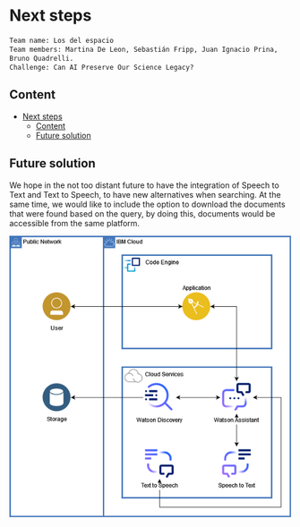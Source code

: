# Next steps

    Team name: Los del espacio
    Team members: Martina De Leon, Sebastián Fripp, Juan Ignacio Prina, Bruno Quadrelli.
    Challenge: Can AI Preserve Our Science Legacy?

## Content

- [Next steps](#next-steps)
  - [Content](#content)
  - [Future solution](#future-solution)

## Future solution

We hope in the not too distant future to have the integration of Speech to Text and Text to Speech, to have new alternatives when searching.
At the same time, we would like to include the option to download the documents that were found based on the query, by doing this, documents would be accessible from the same platform.

![](../imgs/NextStepsArchitecture.png)